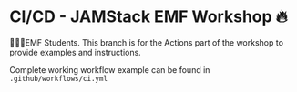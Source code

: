 # CI/CD - JAMStack EMF Workshop 🔥

👨🏻‍💻EMF Students. This branch is for the Actions part of the workshop to provide examples and instructions.

Complete working workflow example can be found in `.github/workflows/ci.yml`
